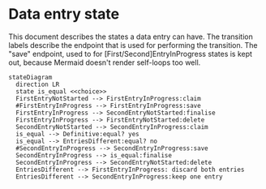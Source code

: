 # Data entry state

This document describes the states a data entry can have.
The transition labels describe the endpoint that is used for performing the transition.
The "save" endpoint, used to for [First/Second]EntryInProgress states is kept out, because Mermaid doesn't render self-loops too well.

```mermaid
stateDiagram
  direction LR
  state is_equal <<choice>>
  FirstEntryNotStarted --> FirstEntryInProgress:claim
  #FirstEntryInProgress --> FirstEntryInProgress:save
  FirstEntryInProgress --> SecondEntryNotStarted:finalise
  FirstEntryInProgress --> FirstEntryNotStarted:delete
  SecondEntryNotStarted --> SecondEntryInProgress:claim
  is_equal --> Definitive:equal? yes
  is_equal --> EntriesDifferent:equal? no
  #SecondEntryInProgress --> SecondEntryInProgress:save
  SecondEntryInProgress --> is_equal:finalise
  SecondEntryInProgress --> SecondEntryNotStarted:delete
  EntriesDifferent --> FirstEntryInProgress: discard both entries
  EntriesDifferent --> SecondEntryInProgress:keep one entry
```
